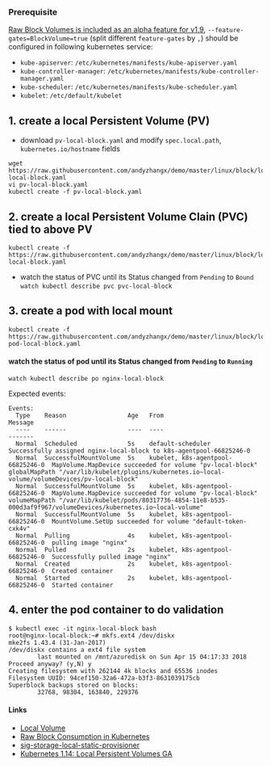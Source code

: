 ### Prerequisite
[Raw Block Volumes is included as an alpha feature for v1.9](https://kubernetes.io/docs/concepts/storage/persistent-volumes/#block-block-volume-support), `--feature-gates=BlockVolume=true` (split different `feature-gates` by `,`) should be configured in following kubernetes service:
 - `kube-apiserver`: `/etc/kubernetes/manifests/kube-apiserver.yaml`
 - `kube-controller-manager`: `/etc/kubernetes/manifests/kube-controller-manager.yaml`
 - `kube-scheduler`: `/etc/kubernetes/manifests/kube-scheduler.yaml`
 - `kubelet`: `/etc/default/kubelet`

## 1. create a local Persistent Volume (PV)
 - download `pv-local-block.yaml` and modify `spec.local.path`, `kubernetes.io/hostname` fields
```
wget https://raw.githubusercontent.com/andyzhangx/demo/master/linux/block/local/pv-local-block.yaml
vi pv-local-block.yaml
kubectl create -f pv-local-block.yaml
```
## 2. create a local Persistent Volume Clain (PVC) tied to above PV
```
kubectl create -f https://raw.githubusercontent.com/andyzhangx/demo/master/linux/block/local/pvc-local-block.yaml
```

 - watch the status of PVC until its Status changed from `Pending` to `Bound`
```watch kubectl describe pvc pvc-local-block```

## 3. create a pod with local mount
```
kubectl create -f https://raw.githubusercontent.com/andyzhangx/demo/master/linux/block/local/nginx-pod-local-block.yaml
```

#### watch the status of pod until its Status changed from `Pending` to `Running`
```watch kubectl describe po nginx-local-block```

Expected events:
```
Events:
  Type    Reason                 Age   From                               Message
  ----    ------                 ----  ----                               -------
  Normal  Scheduled              5s    default-scheduler                  Successfully assigned nginx-local-block to k8s-agentpool-66825246-0
  Normal  SuccessfulMountVolume  5s    kubelet, k8s-agentpool-66825246-0  MapVolume.MapDevice succeeded for volume "pv-local-block" globalMapPath "/var/lib/kubelet/plugins/kubernetes.io~local-volume/volumeDevices/pv-local-block"
  Normal  SuccessfulMountVolume  5s    kubelet, k8s-agentpool-66825246-0  MapVolume.MapDevice succeeded for volume "pv-local-block" volumeMapPath "/var/lib/kubelet/pods/80317736-4854-11e8-b535-000d3af9f967/volumeDevices/kubernetes.io~local-volume"
  Normal  SuccessfulMountVolume  5s    kubelet, k8s-agentpool-66825246-0  MountVolume.SetUp succeeded for volume "default-token-cxk4v"
  Normal  Pulling                4s    kubelet, k8s-agentpool-66825246-0  pulling image "nginx"
  Normal  Pulled                 2s    kubelet, k8s-agentpool-66825246-0  Successfully pulled image "nginx"
  Normal  Created                2s    kubelet, k8s-agentpool-66825246-0  Created container
  Normal  Started                2s    kubelet, k8s-agentpool-66825246-0  Started container
```

## 4. enter the pod container to do validation
```
$ kubectl exec -it nginx-local-block bash
root@nginx-local-block:~# mkfs.ext4 /dev/diskx
mke2fs 1.43.4 (31-Jan-2017)
/dev/diskx contains a ext4 file system
        last mounted on /mnt/azuredisk on Sun Apr 15 04:17:33 2018
Proceed anyway? (y,N) y
Creating filesystem with 262144 4k blocks and 65536 inodes
Filesystem UUID: 94cef150-32a6-472a-b3f3-8631039175cb
Superblock backups stored on blocks:
        32768, 98304, 163840, 229376
```

#### Links
 - [Local Volume](https://kubernetes.io/docs/concepts/storage/volumes/#local)
 - [Raw Block Consumption in Kubernetes](https://github.com/kubernetes/community/blob/master/contributors/design-proposals/storage/block-block-pv.md)
 - [sig-storage-local-static-provisioner](https://github.com/kubernetes-sigs/sig-storage-local-static-provisioner)
 - [Kubernetes 1.14: Local Persistent Volumes GA](https://kubernetes.io/blog/2019/04/04/kubernetes-1.14-local-persistent-volumes-ga/)
